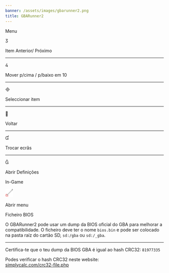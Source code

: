 ```yaml
---
banner: /assets/images/gbarunner2.png
title: GBARunner2
---
```


<div id="menu" class="section-title">Menu</div>
<div class="section-body">
    <div class="button-action-group">
        <p class="button-action button">&#xE07D;</p>
        <p class="button-action-text">Item Anterior/ Próximo</p>
    </div>
    <hr>
    <div class="button-action-group">
        <p class="button-action button">&#xE07E;</p>
        <p class="button-action-text">Mover p/cima / p/baixo em 10</p>
    </div>
    <hr>
    <div class="button-action-group">
        <p class="button-action button">&#xE000;</p>
        <p class="button-action-text">Seleccionar item</p>
    </div>
    <hr>
    <div class="button-action-group">
        <p class="button-action button">&#xE001;</p>
        <p class="button-action-text">Voltar</p>
    </div>
    <hr>
    <div class="button-action-group">
        <p class="button-action button">&#xE004;</p>
        <p class="button-action-text">Trocar ecrãs</p>
    </div>
    <hr>
    <div class="button-action-group">
        <p class="button-action button">&#xE005;</p>
        <p class="button-action-text">Abrir Definições</p>
    </div>
</div>
<div id="in-game" class="section-title">In-Game</div>
<div class="section-body">
    <div class="button-action-group">
        <p class="button-action"><img src="/assets/images/tap.png" alt="Toque no ecrã táctil"></p>
        <p class="button-action-text">Abrir menu</p>
    </div>
</div>
<div id="bios-file" class="section-title">Ficheiro BIOS</div>
<div class="section-body">
    <p>
        O GBARunner2 pode usar um dump da BIOS oficial do GBA para melhorar a compatibilidade. O ficheiro deve ter o nome <code>bios.bin</code> e pode ser colocado na pasta raíz do cartão SD, <code>sd:/gba</code> ou <code>sd:/_gba</code>.
    </p>
    <hr>
    <p>
        Certifica-te que o teu dump da BIOS GBA é igual ao hash CRC32: <code>81977335</code>
    </p>
    <p>
        Podes verificar o hash CRC32 neste website:<br><a href="https://simplycalc.com/crc32-file.php">simplycalc.com/crc32-file.php</a>
    </p>
</div>
